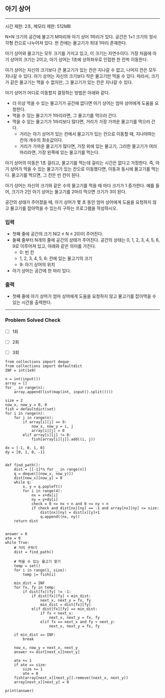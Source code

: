 ## 아기 상어

---

시간 제한: 2초, 메모리 제한: 512MB

N×N 크기의 공간에 물고기 M마리와 아기 상어 1마리가 있다. 공간은 1×1 크기의 정사각형 칸으로 나누어져 있다. 
한 칸에는 물고기가 최대 1마리 존재한다.

아기 상어와 물고기는 모두 크기를 가지고 있고, 이 크기는 자연수이다. 
가장 처음에 아기 상어의 크기는 2이고, 아기 상어는 1초에 상하좌우로 인접한 한 칸씩 이동한다.

아기 상어는 자신의 크기보다 큰 물고기가 있는 칸은 지나갈 수 없고, 나머지 칸은 모두 지나갈 수 있다. 
아기 상어는 자신의 크기보다 작은 물고기만 먹을 수 있다. 따라서, 크기가 같은 물고기는 먹을 수 없지만, 그 물고기가 있는 칸은 지나갈 수 있다.

아기 상어가 어디로 이동할지 결정하는 방법은 아래와 같다.

- 더 이상 먹을 수 있는 물고기가 공간에 없다면 아기 상어는 엄마 상어에게 도움을 요청한다.
- 먹을 수 있는 물고기가 1마리라면, 그 물고기를 먹으러 간다.
- 먹을 수 있는 물고기가 1마리보다 많다면, 거리가 가장 가까운 물고기를 먹으러 간다.
  - 거리는 아기 상어가 있는 칸에서 물고기가 있는 칸으로 이동할 때, 지나야하는 칸의 개수의 최솟값이다.
  - 거리가 가까운 물고기가 많다면, 가장 위에 있는 물고기, 그러한 물고기가 여러마리라면, 가장 왼쪽에 있는 물고기를 먹는다.

아기 상어의 이동은 1초 걸리고, 물고기를 먹는데 걸리는 시간은 없다고 가정한다. 
즉, 아기 상어가 먹을 수 있는 물고기가 있는 칸으로 이동했다면, 
이동과 동시에 물고기를 먹는다. 물고기를 먹으면, 그 칸은 빈 칸이 된다.

아기 상어는 자신의 크기와 같은 수의 물고기를 먹을 때 마다 크기가 1 증가한다. 
예를 들어, 크기가 2인 아기 상어는 물고기를 2마리 먹으면 크기가 3이 된다.

공간의 상태가 주어졌을 때, 아기 상어가 몇 초 동안 엄마 상어에게 도움을 요청하지 않고 
물고기를 잡아먹을 수 있는지 구하는 프로그램을 작성하시오.

### 입력

- 첫째 줄에 공간의 크기 N(2 ≤ N ≤ 20)이 주어진다.
- 둘째 줄부터 N개의 줄에 공간의 상태가 주어진다. 공간의 상태는 0, 1, 2, 3, 4, 5, 6, 9로 이루어져 있고, 아래와 같은 의미를 가진다.
  - 0: 빈 칸
  - 1, 2, 3, 4, 5, 6: 칸에 있는 물고기의 크기
  - 9: 아기 상어의 위치
- 아기 상어는 공간에 한 마리 있다.

### 출력

- 첫째 줄에 아기 상어가 엄마 상어에게 도움을 요청하지 않고 물고기를 잡아먹을 수 있는 시간을 출력한다.
---
### Problem Solved Check
- [ ] 1회 
- [ ] 2회
- [ ] 3회


~~~
from collections import deque
from collections import defaultdict
INF = int(1e9)

n = int(input())
array = []
for _ in range(n):
    array.append(list(map(int, input().split())))

size = 2
now_x, now_y = 0, 0
fish = defaultdict(set)
for i in range(n):
    for j in range(n):
        if array[i][j] == 9:
            now_x, now_y = i, j
            array[i][j] = 0
        elif array[i][j] != 0:
            fish[array[i][j]].add((i, j))

dx = [-1, 0, 1, 0]
dy = [0, 1, 0, -1]


def find_path():
    dist = [[-1]*n for _ in range(n)]
    q = deque([(now_x, now_y)])
    dist[now_x][now_y] = 0
    while q:
        x, y = q.popleft()
        for i in range(4):
            nx = x+dx[i]
            ny = y+dy[i]
            check = 0 <= nx < n and 0 <= ny < n
            if check and dist[nx][ny] == -1 and array[nx][ny] <= size:
                dist[nx][ny] = dist[x][y]+1
                q.append((nx, ny))
    return dist


answer = 0
ate = 0
while True:
    # 거리 구하기
    dist = find_path()

    # 먹을 수 있는 물고기 찾기
    temp = set()
    for i in range(1, size):
        temp |= fish[i]

    min_dist = INF
    for fx, fy in temp:
        if dist[fx][fy] != -1:
            if dist[fx][fy] < min_dist:
                next_x, next_y = fx, fy
                min_dist = dist[fx][fy]
            elif dist[fx][fy] == min_dist:
                if fx < next_x:
                    next_x, next_y = fx, fy
                elif fx == next_x and fy < next_y:
                    next_x, next_y = fx, fy

    if min_dist == INF:
        break

    now_x, now_y = next_x, next_y
    answer += dist[next_x][next_y]

    ate += 1
    if ate == size:
        size += 1
        ate = 0
    fish[array[next_x][next_y]].remove((next_x, next_y))
    array[next_x][next_y] = 0

print(answer)

~~~